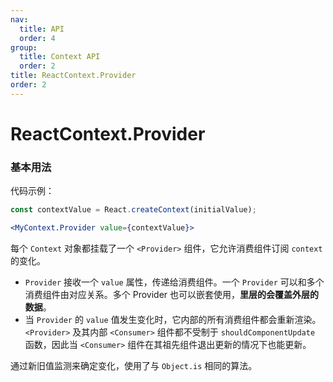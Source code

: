 ```yaml
---
nav:
  title: API
  order: 4
group:
  title: Context API
  order: 2
title: ReactContext.Provider
order: 2
---
```


# ReactContext.Provider

### 基本用法

代码示例：

```jsx | pure
const contextValue = React.createContext(initialValue);

<MyContext.Provider value={contextValue}>
```

每个 `Context` 对象都挂载了一个 `<Provider>` 组件，它允许消费组件订阅 `context` 的变化。

- `Provider` 接收一个 `value` 属性，传递给消费组件。一个 `Provider` 可以和多个消费组件由对应关系。多个 Provider 也可以嵌套使用，**里层的会覆盖外层的数据**。
- 当 `Provider` 的 `value` 值发生变化时，它内部的所有消费组件都会重新渲染。`<Provider>` 及其内部 `<Consumer>` 组件都不受制于 `shouldComponentUpdate` 函数，因此当 `<Consumer>` 组件在其祖先组件退出更新的情况下也能更新。

通过新旧值监测来确定变化，使用了与 `Object.is` 相同的算法。
